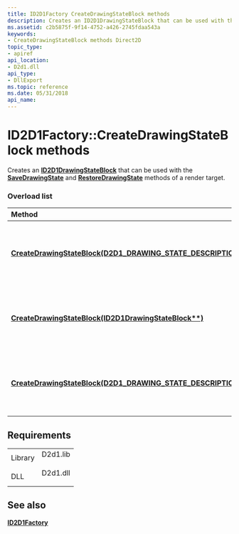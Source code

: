 ```yaml
---
title: ID2D1Factory CreateDrawingStateBlock methods
description: Creates an ID2D1DrawingStateBlock that can be used with the SaveDrawingState and RestoreDrawingState methods of a render target.
ms.assetid: c2b5875f-9f14-4752-a426-2745fdaa543a
keywords:
- CreateDrawingStateBlock methods Direct2D
topic_type:
- apiref
api_location:
- D2d1.dll
api_type:
- DllExport
ms.topic: reference
ms.date: 05/31/2018
api_name: 
---
```


# ID2D1Factory::CreateDrawingStateBlock methods

Creates an [**ID2D1DrawingStateBlock**](/windows/win32/api/d2d1/nn-d2d1-id2d1drawingstateblock) that can be used with the [**SaveDrawingState**](/windows/win32/api/d2d1/nf-d2d1-id2d1rendertarget-savedrawingstate) and [**RestoreDrawingState**](/windows/win32/api/d2d1/nf-d2d1-id2d1rendertarget-restoredrawingstate) methods of a render target.

### Overload list



| Method                                                                                                                                                                                                                                                        | Description                                                                                                                                                                                                                                                                   |
|:--------------------------------------------------------------------------------------------------------------------------------------------------------------------------------------------------------------------------------------------------------------|:------------------------------------------------------------------------------------------------------------------------------------------------------------------------------------------------------------------------------------------------------------------------------|
| [**CreateDrawingStateBlock(D2D1\_DRAWING\_STATE\_DESCRIPTION\*,IDWriteRenderingParams\*,ID2D1DrawingStateBlock\*\*)**](/windows/win32/api/d2d1/nf-d2d1-id2d1factory-createdrawingstateblock(constd2d1_drawing_state_description_idwriterenderingparams_id2d1drawingstateblock)) | Creates an [**ID2D1DrawingStateBlock**](/windows/win32/api/d2d1/nn-d2d1-id2d1drawingstateblock) that can be used with the [**SaveDrawingState**](/windows/win32/api/d2d1/nf-d2d1-id2d1rendertarget-savedrawingstate) and [**RestoreDrawingState**](/windows/win32/api/d2d1/nf-d2d1-id2d1rendertarget-restoredrawingstate) methods of a render target.<br/>  |
| [**CreateDrawingStateBlock(ID2D1DrawingStateBlock\*\*)**](/windows/win32/api/d2d1/nf-d2d1-id2d1factory-createdrawingstateblock(id2d1drawingstateblock))                                                                                                                            | Creates an [**ID2D1DrawingStateBlock**](/windows/win32/api/d2d1/nn-d2d1-id2d1drawingstateblock) that can be used with the [**SaveDrawingState**](/windows/win32/api/d2d1/nf-d2d1-id2d1rendertarget-savedrawingstate) and [**RestoreDrawingState**](/windows/win32/api/d2d1/nf-d2d1-id2d1rendertarget-restoredrawingstate) methods of a render target. <br/> |
| [**CreateDrawingStateBlock(D2D1\_DRAWING\_STATE\_DESCRIPTION&,ID2D1DrawingStateBlock\*\*)**](/windows/win32/api/d2d1/nf-d2d1-id2d1factory-createdrawingstateblock(constd2d1_drawing_state_description__id2d1drawingstateblock))                                                      | Creates an [**ID2D1DrawingStateBlock**](/windows/win32/api/d2d1/nn-d2d1-id2d1drawingstateblock) that can be used with the [**SaveDrawingState**](/windows/win32/api/d2d1/nf-d2d1-id2d1rendertarget-savedrawingstate) and [**RestoreDrawingState**](/windows/win32/api/d2d1/nf-d2d1-id2d1rendertarget-restoredrawingstate) methods of a render target.<br/>  |



## Requirements



|                    |                                                                                     |
|--------------------|-------------------------------------------------------------------------------------|
| Library<br/> | <dl> <dt>D2d1.lib</dt> </dl> |
| DLL<br/>     | <dl> <dt>D2d1.dll</dt> </dl> |



## See also

<dl> <dt>

[**ID2D1Factory**](/windows/win32/api/d2d1/nn-d2d1-id2d1factory)
</dt> </dl>

 

